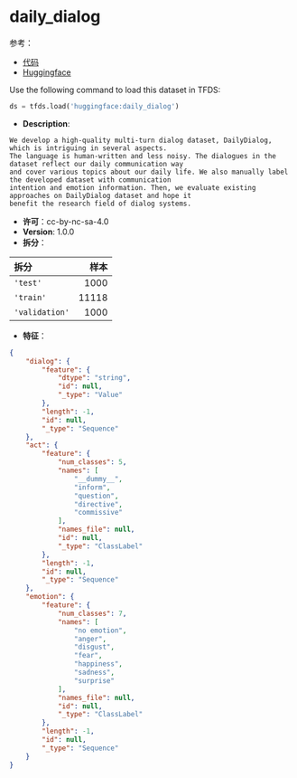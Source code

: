 # daily_dialog

参考：

- [代码](https://github.com/huggingface/datasets/blob/master/datasets/daily_dialog)
- [Huggingface](https://huggingface.co/datasets/daily_dialog)

Use the following command to load this dataset in TFDS:

```python
ds = tfds.load('huggingface:daily_dialog')
```

- **Description**:

```
We develop a high-quality multi-turn dialog dataset, DailyDialog, which is intriguing in several aspects.
The language is human-written and less noisy. The dialogues in the dataset reflect our daily communication way
and cover various topics about our daily life. We also manually label the developed dataset with communication
intention and emotion information. Then, we evaluate existing approaches on DailyDialog dataset and hope it
benefit the research field of dialog systems.
```

- **许可**：cc-by-nc-sa-4.0
- **Version**: 1.0.0
- **拆分**：

拆分 | 样本
:-- | --:
`'test'` | 1000
`'train'` | 11118
`'validation'` | 1000

- **特征**：

```json
{
    "dialog": {
        "feature": {
            "dtype": "string",
            "id": null,
            "_type": "Value"
        },
        "length": -1,
        "id": null,
        "_type": "Sequence"
    },
    "act": {
        "feature": {
            "num_classes": 5,
            "names": [
                "__dummy__",
                "inform",
                "question",
                "directive",
                "commissive"
            ],
            "names_file": null,
            "id": null,
            "_type": "ClassLabel"
        },
        "length": -1,
        "id": null,
        "_type": "Sequence"
    },
    "emotion": {
        "feature": {
            "num_classes": 7,
            "names": [
                "no emotion",
                "anger",
                "disgust",
                "fear",
                "happiness",
                "sadness",
                "surprise"
            ],
            "names_file": null,
            "id": null,
            "_type": "ClassLabel"
        },
        "length": -1,
        "id": null,
        "_type": "Sequence"
    }
}
```
